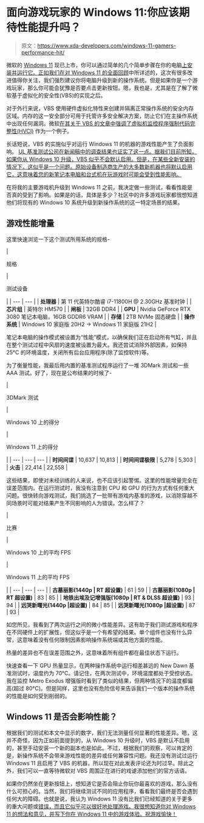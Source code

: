 # 面向游戏玩家的 Windows 11:你应该期待性能提升吗？

> 原文：<https://www.xda-developers.com/windows-11-gamers-performance-hit/>

微软的 [Windows 11](https://www.xda-developers.com/windows-11/) 现已上市，你可以通过简单的几个简单步骤在你的电脑[上安装并运行它。正如我们在](https://www.xda-developers.com/windows-11-generally-available-how-to-get-it/)[对 Windows 11 的全面回顾](https://www.xda-developers.com/windows-11-review/)中所详述的，这次有很多改进值得你关注，我们强烈建议你将电脑升级到新的操作系统。但是如果你是一个游戏玩家，那么你可能会犹豫是否要点击更新按钮。嗯，我也是，尤其是在了解了微软基于虚拟化的安全性(VBS)的实现之后。

对于外行来说，VBS 使用硬件虚拟化特性来创建并隔离正常操作系统的安全内存区域。内存的这一安全部分可用于托管许多安全解决方案，防止它们在主操作系统中出现任何漏洞。微软[在其关于 VBS 的文章中强调了虚拟机监控程序强制代码完整性(HVCI)](https://docs.microsoft.com/en-us/windows-hardware/design/device-experiences/oem-vbs) 作为一个例子。

长话短说，VBS 的实施似乎对运行 Windows 11 的机器的游戏性能产生了负面影响。 [UL 基准测试公司在新闻稿中的调查结果也证实了这一点。据我们目前所知，如果你从 Windows 10 升级，VBS 似乎不会默认启用。但是，在某些全新安装的情况下，这似乎是一个问题。原始设备制造商生产的大多数新机器也将默认启用它，这意味着您的新笔记本电脑和台式机在玩游戏时可能会受到性能影响。](https://benchmarks.ul.com/news/ul-benchmarks-are-ready-for-windows-11)

在将我的主要游戏机升级到 Windows 11 之前，我决定做一些测试，看看性能是否真的受到了影响。如果是的话，具体是多少？社区中的许多游戏玩家都很想知道他们将现有的 Windows 10 系统升级到新操作系统的这一特定场景的结果。

## 游戏性能增量

这里快速浏览一下这个测试所用系统的规格-

| 

规格

 | 

测试设备

 |
| --- | --- |
| **处理器** | 第 11 代英特尔酷睿 i7-11800H @ 2.30GHz 基准时钟 |
| **芯片组** | 英特尔 HM570 |
| **闸板** | 32GB DDR4 |
| **GPU** | Nvidia GeForce RTX 3080 笔记本电脑，16GB GDDR6 VRAM |
| **存储** | 2TB NVMe 固态硬盘 |
| **操作系统** | Windows 10 家庭版 20H2 -> Windows 11 家庭版 21H2 |

笔记本电脑的操作模式被设置为“性能”模式，以确保我们正在启动所有气缸，并且在整个测试过程中风扇的速度被设置为最大。我还尝试消除外部因素，如保持 25°C 的环境温度，关闭所有后台应用程序(除了监控软件)等。

为了衡量性能，我最后用内置的基准测试程序运行了一堆 3DMark 测试和一些 AAA 测试。好了，现在是公布结果的时候了-

| 

3DMark 测试

 | 

Windows 10 上的得分

 | 

Windows 11 上的得分

 |
| --- | --- | --- |
| **时间间谍** | 10,637 | 10,813 |
| **时间间谍极限** | 5,278 | 5,303 |
| **火击** | 22,414 | 22,558 |

这些结果，即使对未经训练的人来说，也不应该引起警惕。这里的性能增量完全在误差范围内。在运行测试时，我没有注意到 CPU 和 GPU 的行为方式有任何重大问题。很快转向游戏测试，我们挑选了一批带有游戏内基准的游戏，以消除穿越不同场景时可能对结果产生不同影响的人为错误。怎么样了？

| 

比赛

 | 

Windows 10 上的平均 FPS

 | 

Windows 11 上的平均 FPS

 |
| --- | --- | --- |
| **古墓丽影(1440p &#124; RT 超设置)** | 61 | 59 |
| **古墓丽影(1080p &#124; RT 超设置)** | 83 | 85 |
| **地铁出埃及记增强版(1080p &#124; RT & DLSS 超设置)** | 93 | 94 |
| **远哭新曙光(1440p &#124;超设置)** | 84 | 85 |
| **远哭新曙光(1080p &#124;超设置)** | 87 | 93 |

如您所见，我看到了两次运行之间的微小性能差异。这有助于我们测试游戏和程序在不同硬件上的扩展性，但这似乎是一个有希望的结果。单个组件也没有什么异常，这意味着没有任何限制因素影响操作系统端或其他方面的性能。

热量的差异也不在误差范围之外，这意味着所有组件都在最佳状态下运行。

快速查看一下 GPU 热量显示，在两种操作系统中运行相差甚远的 New Dawn 基准测试时，温度约为 70°C。请记住，在两次测试中，环境温度都处于受控状态。我在监控 Metro Exodus 增强版时看到了类似的结果，但两种情况下的温度都偏高(超过 80°C)。但是同样，这里也没有危险信号来告诉我们一个版本的操作系统的性能是如何受到削弱的。

## Windows 11 是否会影响性能？

根据我们的测试和本文中显示的数字，我们无法测量任何显著的性能差异。嗯，这并不奇怪，因为正如前面提到的，从 Windows 10 升级时，VBS 是默认不启用的，甚至手动安装一个新的副本也是如此。不过，根据我们的观察，可以肯定的是，新操作系统不会带来游戏性能的差异或任何兼容性问题。我还没有测试过运行 Windows 11 且启用了 VBS 的机器，所以现在对此发表评论还为时过早。除此之外，我们可以一直等待微软对 VBS 周围正在进行的戏谑添加他们的官方话语。

如果你仍然坐在更新按钮上，想知道它是否会阻止你玩你最喜欢的游戏，那么没有什么可担心的。当然，我们将继续测试不同的应用程序，看看我们最终是否会遇到任何大的障碍。也就是说，我认为 Windows 11 没有比我们已经知道的关于更多的重大问题或[错误，而且它似乎可以很好地处理游戏。我很想知道你对 Windows 11 的想法和意见，并写下你在 Windows 11 中的游戏体验。祝游戏愉快！](https://www.xda-developers.com/known-issues-initial-windows-11-release/)